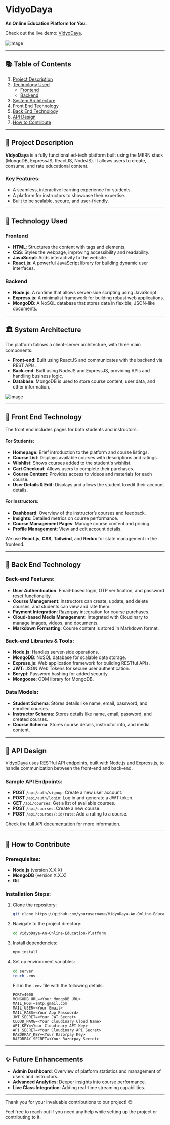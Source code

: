 # VidyoDaya
**An Online Education Platform for You.**

Check out the live demo: [VidyoDaya](https://vidyodayam.vercel.app/).

![image](https://github.com/user-attachments/assets/f56132ea-9644-46f1-a11f-2263dc4f319e)

---

## 📚 Table of Contents
1. [Project Description](#project-description)
2. [Technology Used](#technology-used)
    - [Frontend](#frontend)
    - [Backend](#backend)
3. [System Architecture](#system-architecture)
4. [Front End Technology](#front-end-technology)
5. [Back End Technology](#back-end-technology)
6. [API Design](#api-design)
7. [How to Contribute](#how-to-contribute)

---

## 📝 Project Description

**VidyoDaya** is a fully functional ed-tech platform built using the MERN stack (MongoDB, ExpressJS, ReactJS, NodeJS). It allows users to create, consume, and rate educational content. 

### Key Features:
- A seamless, interactive learning experience for students.
- A platform for instructors to showcase their expertise.
- Built to be scalable, secure, and user-friendly.

---

## 📌 Technology Used

### Frontend
- **HTML**: Structures the content with tags and elements.
- **CSS**: Styles the webpage, improving accessibility and readability.
- **JavaScript**: Adds interactivity to the website.
- **React.js**: A powerful JavaScript library for building dynamic user interfaces.

### Backend
- **Node.js**: A runtime that allows server-side scripting using JavaScript.
- **Express.js**: A minimalist framework for building robust web applications.
- **MongoDB**: A NoSQL database that stores data in flexible, JSON-like documents.

---

## 🏛️ System Architecture

The platform follows a client-server architecture, with three main components:
- **Front-end**: Built using ReactJS and communicates with the backend via REST APIs.
- **Back-end**: Built using NodeJS and ExpressJS, providing APIs and handling business logic.
- **Database**: MongoDB is used to store course content, user data, and other information.

![image](https://github.com/user-attachments/assets/9f122b96-c906-4365-899d-d6a99918734e)


---

## 🎨 Front End Technology

The front end includes pages for both students and instructors:

#### For Students:
- **Homepage**: Brief introduction to the platform and course listings.
- **Course List**: Displays available courses with descriptions and ratings.
- **Wishlist**: Shows courses added to the student's wishlist.
- **Cart Checkout**: Allows users to complete their purchases.
- **Course Content**: Provides access to videos and materials for each course.
- **User Details & Edit**: Displays and allows the student to edit their account details.

#### For Instructors:
- **Dashboard**: Overview of the instructor’s courses and feedback.
- **Insights**: Detailed metrics on course performance.
- **Course Management Pages**: Manage course content and pricing.
- **Profile Management**: View and edit account details.

We use **React.js**, **CSS**, **Tailwind**, and **Redux** for state management in the frontend.

---

## 🔧 Back End Technology

### Back-end Features:
- **User Authentication**: Email-based login, OTP verification, and password reset functionality.
- **Course Management**: Instructors can create, update, and delete courses, and students can view and rate them.
- **Payment Integration**: Razorpay integration for course purchases.
- **Cloud-based Media Management**: Integrated with Cloudinary to manage images, videos, and documents.
- **Markdown Formatting**: Course content is stored in Markdown format.

### Back-end Libraries & Tools:
- **Node.js**: Handles server-side operations.
- **MongoDB**: NoSQL database for scalable data storage.
- **Express.js**: Web application framework for building RESTful APIs.
- **JWT**: JSON Web Tokens for secure user authentication.
- **Bcrypt**: Password hashing for added security.
- **Mongoose**: ODM library for MongoDB.

### Data Models:
- **Student Schema**: Stores details like name, email, password, and enrolled courses.
- **Instructor Schema**: Stores details like name, email, password, and created courses.
- **Course Schema**: Stores course details, instructor info, and media content.

---

## 🔌 API Design

VidyoDaya uses RESTful API endpoints, built with Node.js and Express.js, to handle communication between the front-end and back-end.

### Sample API Endpoints:
- **POST** `/api/auth/signup`: Create a new user account.
- **POST** `/api/auth/login`: Log in and generate a JWT token.
- **GET** `/api/courses`: Get a list of available courses.
- **POST** `/api/courses`: Create a new course.
- **POST** `/api/courses/:id/rate`: Add a rating to a course.

Check the full [API documentation](link-to-api-doc) for more information.

---

## 🤝 How to Contribute

### Prerequisites:
- **Node.js** (version X.X.X)
- **MongoDB** (version X.X.X)
- **Git**

### Installation Steps:
1. Clone the repository:
    ```bash
    git clone https://github.com/yourusername/VidyoDaya-An-Online-Education-Platform.git
    ```
2. Navigate to the project directory:
    ```bash
    cd VidyoDaya-An-Online-Education-Platform
    ```
3. Install dependencies:
    ```bash
    npm install
    ```

4. Set up environment variables:
    ```bash
    cd server
    touch .env
    ```

    Fill in the `.env` file with the following details:

    ```env
    PORT=4000
    MONGODB_URL=<Your MongoDB URL>
    MAIL_HOST=smtp.gmail.com
    MAIL_USER=<Your Email>
    MAIL_PASS=<Your App Password>
    JWT_SECRET=<Your JWT Secret>
    CLOUD_NAME=<Your Cloudinary Cloud Name>
    API_KEY=<Your Cloudinary API Key>
    API_SECRET=<Your Cloudinary API Secret>
    RAZORPAY_KEY=<Your Razorpay Key>
    RAZORPAY_SECRET=<Your Razorpay Secret>
    ```

---

## ✨ Future Enhancements

- **Admin Dashboard**: Overview of platform statistics and management of users and instructors.
- **Advanced Analytics**: Deeper insights into course performance.
- **Live Class Integration**: Adding real-time streaming capabilities.

---

Thank you for your invaluable contributions to our project! 😊

Feel free to reach out if you need any help while setting up the project or contributing to it.
